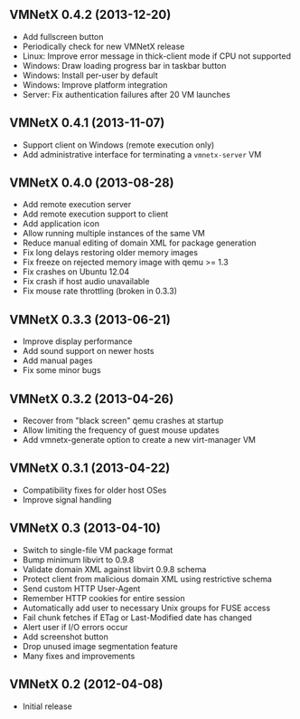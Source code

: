 VMNetX 0.4.2 (2013-12-20)
-------------------------

- Add fullscreen button
- Periodically check for new VMNetX release
- Linux: Improve error message in thick-client mode if CPU not supported
- Windows: Draw loading progress bar in taskbar button
- Windows: Install per-user by default
- Windows: Improve platform integration
- Server: Fix authentication failures after 20 VM launches

VMNetX 0.4.1 (2013-11-07)
-------------------------

- Support client on Windows (remote execution only)
- Add administrative interface for terminating a `vmnetx-server` VM

VMNetX 0.4.0 (2013-08-28)
-------------------------

- Add remote execution server
- Add remote execution support to client
- Add application icon
- Allow running multiple instances of the same VM
- Reduce manual editing of domain XML for package generation
- Fix long delays restoring older memory images
- Fix freeze on rejected memory image with qemu >= 1.3
- Fix crashes on Ubuntu 12.04
- Fix crash if host audio unavailable
- Fix mouse rate throttling (broken in 0.3.3)

VMNetX 0.3.3 (2013-06-21)
-------------------------

- Improve display performance
- Add sound support on newer hosts
- Add manual pages
- Fix some minor bugs

VMNetX 0.3.2 (2013-04-26)
-------------------------

- Recover from "black screen" qemu crashes at startup
- Allow limiting the frequency of guest mouse updates
- Add vmnetx-generate option to create a new virt-manager VM

VMNetX 0.3.1 (2013-04-22)
-------------------------

- Compatibility fixes for older host OSes
- Improve signal handling

VMNetX 0.3 (2013-04-10)
-----------------------

- Switch to single-file VM package format
- Bump minimum libvirt to 0.9.8
- Validate domain XML against libvirt 0.9.8 schema
- Protect client from malicious domain XML using restrictive schema
- Send custom HTTP User-Agent
- Remember HTTP cookies for entire session
- Automatically add user to necessary Unix groups for FUSE access
- Fail chunk fetches if ETag or Last-Modified date has changed
- Alert user if I/O errors occur
- Add screenshot button
- Drop unused image segmentation feature
- Many fixes and improvements

VMNetX 0.2 (2012-04-08)
-----------------------

- Initial release
